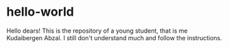 # hello-world
Hello dears! This is the repository of a young student, that is me Kudaibergen Abzal. I still don't understand much and follow the instructions.
